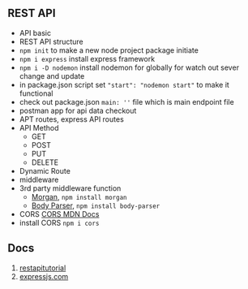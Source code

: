 ## REST API

* API basic
* REST API structure
* `npm init` to make a new node project package initiate
* `npm i express` install express framework
* `npm i -D nodemon` install nodemon for globally for watch out sever change and update
* in package.json script set `"start": "nodemon start"` to make it functional
* check out package.json `main: ''` file which is main endpoint file
* postman app for api data checkout
* APT routes, express API routes
* API Method
    - GET
    - POST
    - PUT
    - DELETE
* Dynamic Route
* middleware
* 3rd party middleware function 
    - [Morgan](https://github.com/expressjs/morgan), `npm install morgan`
    - [Body Parser](https://github.com/expressjs/body-parser), `npm install body-parser`
* CORS [CORS MDN Docs](https://developer.mozilla.org/en-US/docs/Web/HTTP/CORS)
* install CORS `npm i cors`


## Docs
1. [restapitutorial](https://www.restapitutorial.com/)
2. [expressjs.com](https://expressjs.com/en/starter/hello-world.html)